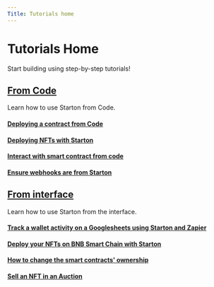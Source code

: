 ```yaml
---
Title: Tutorials home
---
```

# Tutorials Home

Start building using step-by-step tutorials!

<div class="row is-multiline">


<div class="col col--6">
<a class="button-card button-card--vertical" href="/docs/Tutorials/deploy-a-contract-from-code"><h2>From Code</h2></a>
<div class="button-card__inner">
<p>Learn how to use Starton from Code.</p>
<a class="button-card button-card--vertical" href="/docs/Tutorials/deploy-a-contract-from-code"><h4>Deploying a contract from Code</h4></a>
<a class="button-card button-card--vertical" href="/docs/Tutorials/deploy-Nfts-with-Starton"><h4>Deploying NFTs with Starton</h4></a>
<a class="button-card button-card--vertical" href="/docs/Tutorials/interact-from-code"><h4>Interact with smart contract from code</h4></a>
<a class="button-card button-card--vertical" href="/docs/Tutorials/how-to-ensure-notifys-webhooks-are-from-starton"><h4>Ensure webhooks are from Starton</h4></a>

</div>

</div>

<div class="col col--6">
<a class="button-card button-card--vertical" href="/docs/getting-started"><h2>From interface</h2></a>
<div class="button-card__inner">
<p>Learn how to use Starton from the interface.</p>
<a class="button-card button-card--vertical" href="/docs/Tutorials/track-wallet-activity"><h4>Track a wallet activity on a Googlesheets using Starton and Zapier</h4></a>
<a class="button-card button-card--vertical" href="/docs/Tutorials/deploy-Nfts-with-Binance"><h4>Deploy your NFTs on BNB Smart Chain with Starton</h4></a>
<a class="button-card button-card--vertical" href="/docs/Tutorials/how-to-change-the-smart-contracts-ownership"><h4>How to change the smart contracts' ownership</h4></a>
<a class="button-card button-card--vertical" href="/docs/Tutorials/create-an-NFT-auction"><h4>Sell an NFT in an Auction</h4></a>

</div></div>

</div>
